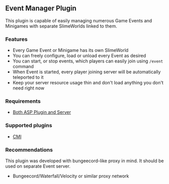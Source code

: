 ## Event Manager Plugin
This plugin is capable of easily managing numerous Game Events and Minigames with separate SlimeWorlds linked to them.

### Features
- Every Game Event or Minigame has its own SlimeWorld
- You can freely configure, load or unload every Event as desired
- You can start, or stop events, which players can easily join using `/event` command
- When Event is started, every player joining server will be automatically teleported to it
- Keep your server resource usage thin and don't load anything you don't need right now


### Requirements
- [Both ASP Plugin and Server](https://github.com/InfernalSuite/AdvancedSlimePaper)


### Supported plugins
- [CMI](https://www.zrips.net/cmi/)


### Recommendations
This plugin was developed with bungeecord-like proxy in mind. It should be used on separate Event server.
- Bungeecord/Waterfall/Velocity or similar proxy network
